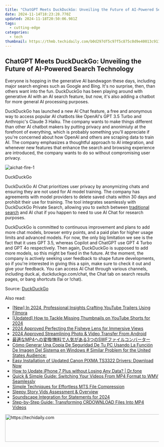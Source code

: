 ```yaml
---
title: "ChatGPT Meets DuckDuckGo: Unveiling the Future of AI-Powered Search Technology"
date: 2024-11-14T18:23:28.770Z
updated: 2024-11-18T20:50:06.981Z
tags:
  - cutting-edge
categories:
  - tech
thumbnail: https://thmb.techidaily.com/b0d297df5c97f5c875c0d9e40013c911e8c4f3b18d6fb59abc7ca17939ca2139.jpg
---
```


## ChatGPT Meets DuckDuckGo: Unveiling the Future of AI-Powered Search Technology

Everyone is hopping in the generative AI bandwagon these days, including major search engines such as Google and Bing. It's no surprise, then, than others want into the fun. DuckDuckGo has been playing around with generative AI with an AI search feature, but now, it's also adding a chatbot for more general AI processing purposes.

 DuckDuckGo has launched a new AI Chat feature, a free and anonymous way to access popular AI chatbots like OpenAI's GPT 3.5 Turbo and Anthropic's Claude 3 Haiku. The company wants to make things different than other AI chatbot makers by putting privacy and anonimiuty at the forefront of everything, which is probably something you'll appreciate if you're concerned about how OpenAI and others are scraping data to train AI. The company emphasizes a thoughtful approach to AI integration, and whenever new features that enhance the search and browsing experience are introduced, the company wants to do so without compromising user privacy.

![aichat-fire-1](https://static1.howtogeekimages.com/wordpress/wp-content/uploads/2024/06/aichat-fire-1.jpg) 

DuckDuckGo 

 DuckDuckGo AI Chat prioritizes user privacy by anonymizing chats and ensuring they are not used for AI model training. The company has agreements with model providers to delete saved chats within 30 days and prohibit their use for training. The tool integrates seamlessly with DuckDuckGo Private Search, allowing you to switch between [traditional search](https://extra-guidance.techidaily.com/new-mastery-in-simulating-chrono-displacement/) and AI chat if you happen to need to use AI Chat for research purposes.

 DuckDuckGo is committed to continuous improvement and plans to add more chat models, browser entry points, and a paid plan for higher usage limits and advanced models. For now, the only big limitation we see is the fact that it uses GPT 3.5, whereas Copilot and ChatGPT use GPT 4 Turbo and GPT 4o respectively. Then again, DuckDuckGo is supposed to add more models, so this might be fixed in the future. At the moment, the company is actively seeking user feedback to shape future developments, so if you're interested in giving this a spin, make sure to check it out and give your feedback. ​​​​​​​You can access AI Chat through various channels, including duck.ai, duckduckgo.com/chat, the Chat tab on search results pages, or bang shortcuts (!ai or !chat).

 Source: [DuckDuckGo](https://www.spreadprivacy.com/ai-chat/)

<ins class="adsbygoogle"
     style="display:block"
     data-ad-format="autorelaxed"
     data-ad-client="ca-pub-7571918770474297"
     data-ad-slot="1223367746"></ins>

<ins class="adsbygoogle"
     style="display:block"
     data-ad-client="ca-pub-7571918770474297"
     data-ad-slot="8358498916"
     data-ad-format="auto"
     data-full-width-responsive="true"></ins>

<span class="atpl-alsoreadstyle">Also read:</span>
<div><ul>
<li><a href="https://youtube-docs.techidaily.com/n-2024-professional-insights-crafting-youtube-trailers-using-filmora/"><u>[New] In 2024, Professional Insights Crafting YouTube Trailers Using Filmora</u></a></li>
<li><a href="https://eaxpv-info.techidaily.com/updated-how-to-tackle-missing-thumbnails-on-youtube-shorts-for-2024/"><u>[Updated] How to Tackle Missing Thumbnails on YouTube Shorts for 2024</u></a></li>
<li><a href="https://extra-skills.techidaily.com/2024-approved-perfecting-the-fisheye-lens-for-immersive-views/"><u>2024 Approved Perfecting the Fisheye Lens for Immersive Views</u></a></li>
<li><a href="https://some-skills.techidaily.com/2024-approved-streamlining-photo-and-video-transfer-from-android/"><u>2024 Approved Streamlining Photo & Video Transfer From Android</u></a></li>
<li><a href="https://tech-haven.techidaily.com/mp43swf/"><u>最適なMP4への変換!無料で人気がある3つのSWFファイルコンバーター</u></a></li>
<li><a href="https://discover-advanced.techidaily.com/como-generar-una-copia-de-seguridad-de-tu-pc-usando-la-funcion-de-imagen-del-sistema-en-windows-similar-problem-for-the-united-states-audience/"><u>Cómo Generar Una Copia De Seguridad De Tu PC Usando La Función De Imagen Del Sistema en Windows # Similar Problem for the United States Audience:</u></a></li>
<li><a href="https://hardware-help.techidaily.com/easy-installation-of-updated-canon-pixma-ts3322-drivers-download-now/"><u>Easy Installation of Updated Canon PIXMA TS3322 Drivers: Download Now</u></a></li>
<li><a href="https://review-topics.techidaily.com/how-to-update-iphone-7-plus-without-losing-any-data-drfone-by-drfone-ios-system-repair-ios-system-repair/"><u>How to Update iPhone 7 Plus without Losing Any Data? | Dr.fone</u></a></li>
<li><a href="https://tech-haven.techidaily.com/quick-and-simple-guide-switching-your-videos-from-mp4-format-to-wmv-seamlessly/"><u>Quick & Simple Guide: Switching Your Videos From MP4 Format to WMV Seamlessly</u></a></li>
<li><a href="https://tech-haven.techidaily.com/simple-techniques-for-effortless-mts-file-compression/"><u>Simple Techniques for Effortless MTS File Compression</u></a></li>
<li><a href="https://extra-hints.techidaily.com/sleepy-story-vids-assessment-and-overview/"><u>Sleepy Story Vids Assessment & Overview</u></a></li>
<li><a href="https://extra-skills.techidaily.com/soundscape-integration-for-statements-for-2024/"><u>Soundscape Integration for Statements for 2024</u></a></li>
<li><a href="https://tech-haven.techidaily.com/step-by-step-guide-transforming-crdownload-files-into-mp4-videos/"><u>Step-by-Step Guide: Transforming CRDOWNLOAD Files Into MP4 Videos</u></a></li>
</ul></div>

<!-- affiliate ads begin -->
<a href="https://appsumo.8odi.net/c/5597632/2087394/7443" target="_top" id="2087394">
  <img src="//a.impactradius-go.com/display-ad/7443-2087394" border="0" alt="https://techidaily.com" width="728" height="90"/>
</a>
<img height="0" width="0" src="https://appsumo.8odi.net/i/5597632/2087394/7443" style="position:absolute;visibility:hidden;" border="0" />
<!-- affiliate ads end -->

